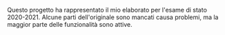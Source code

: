 Questo progetto ha rappresentato il mio elaborato per l'esame di stato 2020-2021.
Alcune parti dell'originale sono mancati causa problemi, ma la maggior parte delle funzionalità sono attive.
